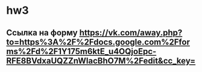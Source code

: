# hw3
## Ссылка на форму https://vk.com/away.php?to=https%3A%2F%2Fdocs.google.com%2Fforms%2Fd%2F1Y175m6ktE_u4OQjoEpc-RFE8BVdxaUQZZnWlacBhO7M%2Fedit&cc_key=
